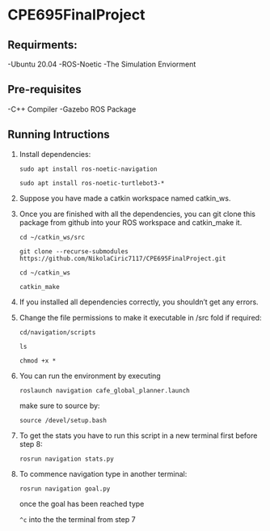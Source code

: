 # CPE695FinalProject

## Requirments:
-Ubuntu 20.04
-ROS-Noetic
-The Simulation Enviorment

## Pre-requisites
-C++ Compiler
-Gazebo ROS Package


## Running Intructions
1. Install dependencies:

    `sudo apt install ros-noetic-navigation`

    `sudo apt install ros-noetic-turtlebot3-*`

2. Suppose you have made a catkin workspace named catkin_ws.
3. Once you are finished with all the dependencies, you can git clone this package from github into your ROS workspace and catkin_make it.

    `cd ~/catkin_ws/src`

    `git clone --recurse-submodules https://github.com/NikolaCiric7117/CPE695FinalProject.git`

    `cd ~/catkin_ws`

    `catkin_make`
4. If you installed all dependencies correctly, you shouldn’t get any errors.
5. Change the file permissions to make it executable in /src fold if required:

   `cd/navigation/scripts`

    `ls`

    `chmod +x *`
6. You can run the environment by executing

    `roslaunch navigation cafe_global_planner.launch`


   make sure to source by:

   `source /devel/setup.bash`

7. To get the stats you have to run this script in a new terminal first before step 8:

   `rosrun navigation stats.py`

8. To commence navigation type in another terminal:

   `rosrun navigation goal.py`

   once the goal has been reached type

   `^c` into the the terminal from step 7





   
